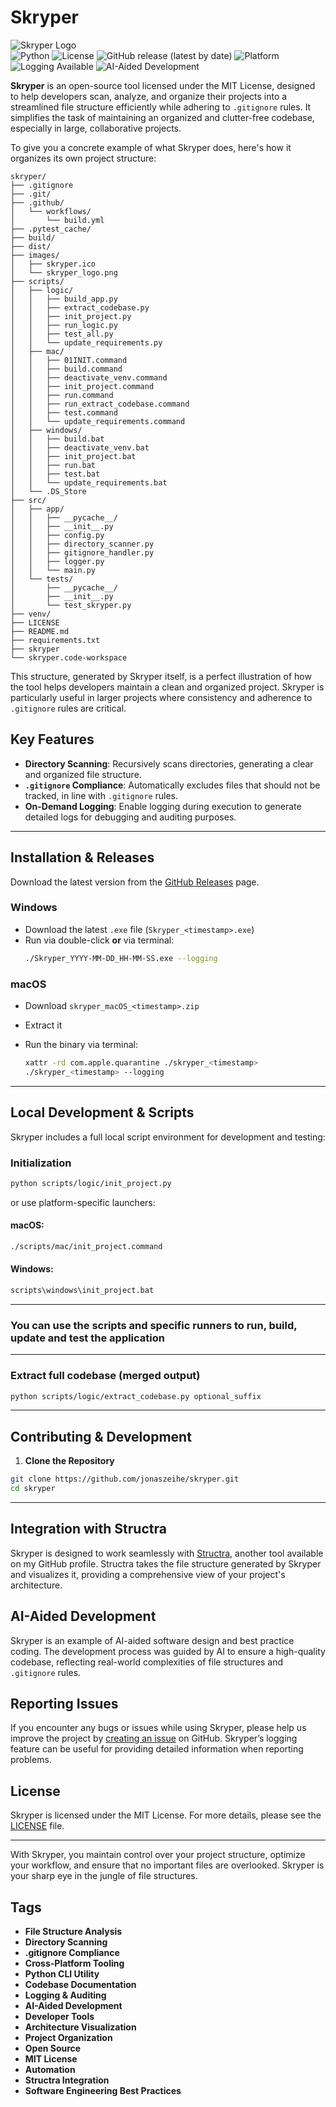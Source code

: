 # Skryper

![Skryper Logo](./images/skryper_logo.png)  
![Python](https://img.shields.io/badge/python-3.x-blue.svg)
![License](https://img.shields.io/badge/license-MIT-green.svg)
![GitHub release (latest by date)](https://img.shields.io/github/v/release/jonaszeihe/skryper)
![Platform](https://img.shields.io/badge/platform-Windows%20%7C%20macOS-lightgrey.svg)
![Logging Available](https://img.shields.io/badge/logging-optional-brightgreen.svg)
![AI-Aided Development](https://img.shields.io/badge/AI--aided%20development-practice--driven-orange.svg)

**Skryper** is an open-source tool licensed under the MIT License, designed to help developers scan, analyze, and organize their projects into a streamlined file structure efficiently while adhering to `.gitignore` rules. It simplifies the task of maintaining an organized and clutter-free codebase, especially in large, collaborative projects.

To give you a concrete example of what Skryper does, here's how it organizes its own project structure:

```
skryper/
├── .gitignore
├── .git/
├── .github/
│   └── workflows/
│       └── build.yml
├── .pytest_cache/
├── build/
├── dist/
├── images/
│   ├── skryper.ico
│   └── skryper_logo.png
├── scripts/
│   ├── logic/
│   │   ├── build_app.py
│   │   ├── extract_codebase.py
│   │   ├── init_project.py
│   │   ├── run_logic.py
│   │   ├── test_all.py
│   │   └── update_requirements.py
│   ├── mac/
│   │   ├── 01INIT.command
│   │   ├── build.command
│   │   ├── deactivate_venv.command
│   │   ├── init_project.command
│   │   ├── run.command
│   │   ├── run_extract_codebase.command
│   │   ├── test.command
│   │   └── update_requirements.command
│   ├── windows/
│   │   ├── build.bat
│   │   ├── deactivate_venv.bat
│   │   ├── init_project.bat
│   │   ├── run.bat
│   │   ├── test.bat
│   │   └── update_requirements.bat
│   └── .DS_Store
├── src/
│   ├── app/
│   │   ├── __pycache__/
│   │   ├── __init__.py
│   │   ├── config.py
│   │   ├── directory_scanner.py
│   │   ├── gitignore_handler.py
│   │   ├── logger.py
│   │   └── main.py
│   └── tests/
│       ├── __pycache__/
│       ├── __init__.py
│       └── test_skryper.py
├── venv/
├── LICENSE
├── README.md
├── requirements.txt
├── skryper
└── skryper.code-workspace
```

This structure, generated by Skryper itself, is a perfect illustration of how the tool helps developers maintain a clean and organized project. Skryper is particularly useful in larger projects where consistency and adherence to `.gitignore` rules are critical.

## Key Features

- **Directory Scanning**: Recursively scans directories, generating a clear and organized file structure.
- **`.gitignore` Compliance**: Automatically excludes files that should not be tracked, in line with `.gitignore` rules.
- **On-Demand Logging**: Enable logging during execution to generate detailed logs for debugging and auditing purposes.

---

## Installation & Releases

Download the latest version from the [GitHub Releases](https://github.com/jonaszeihe/skryper/releases) page.

### Windows

- Download the latest `.exe` file (`Skryper_<timestamp>.exe`)
- Run via double-click **or** via terminal:
  ```bash
  ./Skryper_YYYY-MM-DD_HH-MM-SS.exe --logging
  ```

### macOS

- Download `skryper_macOS_<timestamp>.zip`
- Extract it
- Run the binary via terminal:

  ```bash
  xattr -rd com.apple.quarantine ./skryper_<timestamp>
  ./skryper_<timestamp> --logging
  ```

---

## Local Development & Scripts

Skryper includes a full local script environment for development and testing:

### Initialization

```bash
python scripts/logic/init_project.py
```

or use platform-specific launchers:

#### macOS:

```bash
./scripts/mac/init_project.command
```

#### Windows:

```bash
scripts\windows\init_project.bat
```

---

### **You can use the scripts and specific runners to run, build, update and test the application**

---

### Extract full codebase (merged output)

```bash
python scripts/logic/extract_codebase.py optional_suffix
```

---

## Contributing & Development

1. **Clone the Repository**

```bash
git clone https://github.com/jonaszeihe/skryper.git
cd skryper
```

---

## Integration with Structra

Skryper is designed to work seamlessly with [Structra](https://github.com/JonasZeihe/structra), another tool available on my GitHub profile. Structra takes the file structure generated by Skryper and visualizes it, providing a comprehensive view of your project's architecture.

## AI-Aided Development

Skryper is an example of AI-aided software design and best practice coding. The development process was guided by AI to ensure a high-quality codebase, reflecting real-world complexities of file structures and `.gitignore` rules.

## Reporting Issues

If you encounter any bugs or issues while using Skryper, please help us improve the project by [creating an issue](https://github.com/jonaszeihe/skryper/issues) on GitHub. Skryper’s logging feature can be useful for providing detailed information when reporting problems.

## License

Skryper is licensed under the MIT License. For more details, please see the [LICENSE](./LICENSE) file.

---

With Skryper, you maintain control over your project structure, optimize your workflow, and ensure that no important files are overlooked. Skryper is your sharp eye in the jungle of file structures.

## Tags

- **File Structure Analysis**
- **Directory Scanning**
- **.gitignore Compliance**
- **Cross-Platform Tooling**
- **Python CLI Utility**
- **Codebase Documentation**
- **Logging & Auditing**
- **AI-Aided Development**
- **Developer Tools**
- **Architecture Visualization**
- **Project Organization**
- **Open Source**
- **MIT License**
- **Automation**
- **Structra Integration**
- **Software Engineering Best Practices**
